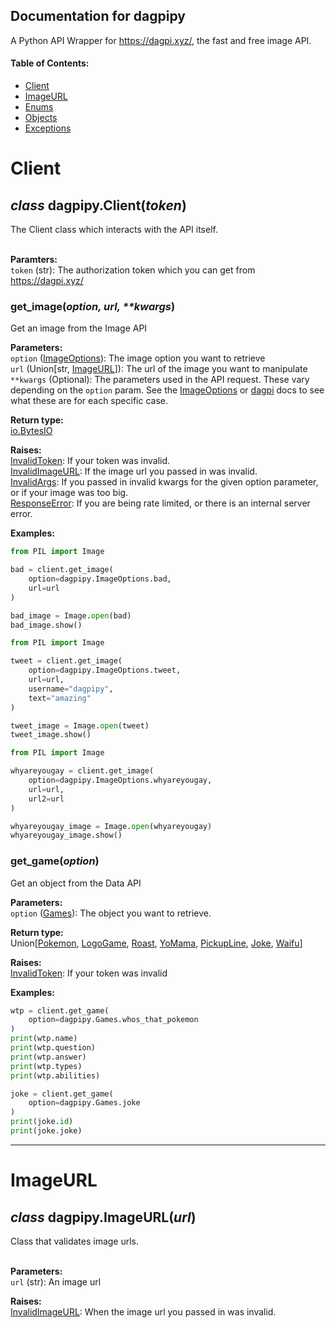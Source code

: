 ## Documentation for dagpipy
A Python API Wrapper for https://dagpi.xyz/, the fast and free image API.

#### Table of Contents:
- [Client](https://github.com/niztg/dagpipy/blob/master/DOCUMENTATION.md#client)
- [ImageURL]()
- [Enums]()
- [Objects]()
- [Exceptions]()


# Client
<h2><em>class</em> dagpipy.Client(<em>token</em>)</h2>
The Client class which interacts with the API itself. 

<br>**Paramters:**<br>
`token` (str): The authorization token which you can get from https://dagpi.xyz/

### get_image(<em>option, url, **kwargs</em>)
Get an image from the Image API

**Parameters:**<br>
`option` ([ImageOptions]()): The image option you want to retrieve<br>
`url` (Union\[str, [ImageURL]()]): The url of the image you want to manipulate<br>
`**kwargs` (Optional): The parameters used in the API request. These vary depending on the `option` param. See the [ImageOptions]() or [dagpi](https://dagpi.docs.apiary.io/#reference/images-api) docs to see what these are for each specific case.

**Return type:**<br>
[io.BytesIO](https://docs.python.org/3/library/io.html#io.BytesIO)

**Raises:**<br>
[InvalidToken](): If your token was invalid.<br>
[InvalidImageURL](): If the image url you passed in was invalid.<br>
[InvalidArgs](): If you passed in invalid kwargs for the given option parameter, or if your image was too big.<br>
[ResponseError](): If you are being rate limited, or there is an internal server error.<br>

**Examples:**<br>
```py
from PIL import Image

bad = client.get_image(
    option=dagpipy.ImageOptions.bad,
    url=url
)

bad_image = Image.open(bad)
bad_image.show()
```

```py
from PIL import Image

tweet = client.get_image(
    option=dagpipy.ImageOptions.tweet,
    url=url,
    username="dagpipy",
    text="amazing"
)

tweet_image = Image.open(tweet)
tweet_image.show()
```

```py
from PIL import Image

whyareyougay = client.get_image(
    option=dagpipy.ImageOptions.whyareyougay,
    url=url,
    url2=url
)

whyareyougay_image = Image.open(whyareyougay)
whyareyougay_image.show()
```

### get_game(<em>option</em>)
Get an object from the Data API

**Parameters:**<br>
`option` ([Games]()): The object you want to retrieve. 

**Return type:**<br>
Union\[[Pokemon](), [LogoGame](), [Roast](), [YoMama](), [PickupLine](), [Joke](), [Waifu]()]

**Raises:**<br>
[InvalidToken](): If your token was invalid

**Examples:**<br>
```py
wtp = client.get_game(
    option=dagpipy.Games.whos_that_pokemon
)
print(wtp.name)
print(wtp.question)
print(wtp.answer)
print(wtp.types)
print(wtp.abilities)
```

```py
joke = client.get_game(
    option=dagpipy.Games.joke
)
print(joke.id)
print(joke.joke)
```

<hr>

# ImageURL
<h2><em>class</em> dagpipy.ImageURL(<em>url</em>)</h2>
Class that validates image urls.

<br>**Parameters:**<br>
`url` (str): An image url

**Raises:**<br>
[InvalidImageURL](): When the image url you passed in was invalid.
